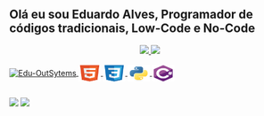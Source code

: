 ## Olá eu sou Eduardo Alves, Programador de códigos tradicionais, Low-Code e No-Code
<div align="center">
  <a href="https://github.com/dualvesdu">
  <img height="120em" src="https://github-readme-stats.vercel.app/api?username=dualvesdu&show_icons=true&theme=dark&include_all_commits=true&count_private=true"/>
  <img height="120em" src="https://github-readme-stats.vercel.app/api/top-langs/?username=dualvesdu&layout=compact&langs_count=7&theme=dark"/>
</div>
<div style="display: inline_block"><br>
  <img align="center" alt="Edu-OutSytems" height="30" width="40"
  <img align="center" alt="Edu-Bubble.IO" height="30" width="40" 
  <img align="center" alt="Edu-Mumps" height="30" width="40" src="https://cdn.jsdelivr.net/gh/devicons/devicon/icons/putty/putty-original.svg">
  <img align="center" alt="Edu-HTML" height="30" width="40" src="https://raw.githubusercontent.com/devicons/devicon/master/icons/html5/html5-original.svg">
  <img align="center" alt="Edu-CSS" height="30" width="40" src="https://raw.githubusercontent.com/devicons/devicon/master/icons/css3/css3-original.svg">
  <img align="center" alt="Edu-Python" height="30" width="40" src="https://raw.githubusercontent.com/devicons/devicon/master/icons/python/python-original.svg">
  <img align="center" alt="Edu-Csharp" height="30" width="40" src="https://raw.githubusercontent.com/devicons/devicon/master/icons/csharp/csharp-original.svg">
</div>
  
  ##
 
<div> 
  
  <a href = "mailto:edualvesbr@gmail.com"><img src="https://img.shields.io/badge/-Gmail-%23333?style=for-the-badge&logo=gmail&logoColor=white" target="_blank"></a>
  <a href="https://www.linkedin.com/in/eduardo-alves-a4a2b734" target="_blank"><img src="https://img.shields.io/badge/-LinkedIn-%230077B5?style=for-the-badge&logo=linkedin&logoColor=white" target="_blank"></a> 
 
 
</div>
